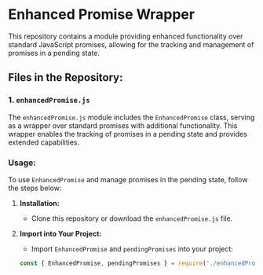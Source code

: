 # Enhanced Promise Wrapper

This repository contains a module providing enhanced functionality over standard JavaScript promises, allowing for the tracking and management of promises in a pending state.

## Files in the Repository:

### 1. `enhancedPromise.js`
The `enhancedPromise.js` module includes the `EnhancedPromise` class, serving as a wrapper over standard promises with additional functionality. This wrapper enables the tracking of promises in a pending state and provides extended capabilities.

### Usage:

To use `EnhancedPromise` and manage promises in the pending state, follow the steps below:

1. **Installation:**
   - Clone this repository or download the `enhancedPromise.js` file.
   
2. **Import into Your Project:**
   - Import `EnhancedPromise` and `pendingPromises` into your project:
   
   ```javascript
   const { EnhancedPromise, pendingPromises } = require('./enhancedPromise');
